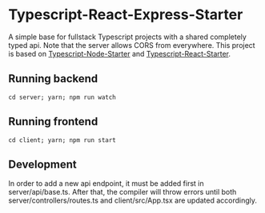 Typescript-React-Express-Starter
================================

A simple base for fullstack Typescript projects with a shared completely typed
api. Note that the server allows CORS from everywhere. This project is based on
[Typescript-Node-Starter](https://github.com/Microsoft/TypeScript-Node-Starter)
and
[Typescript-React-Starter](https://github.com/Microsoft/TypeScript-React-Starter).

Running backend
---------------
    cd server; yarn; npm run watch

Running frontend
----------------
    cd client; yarn; npm run start

Development
-----------
In order to add a new api endpoint, it must be added first in
server/api/base.ts. After that, the compiler will throw errors until both
server/controllers/routes.ts and client/src/App.tsx are updated accordingly.

